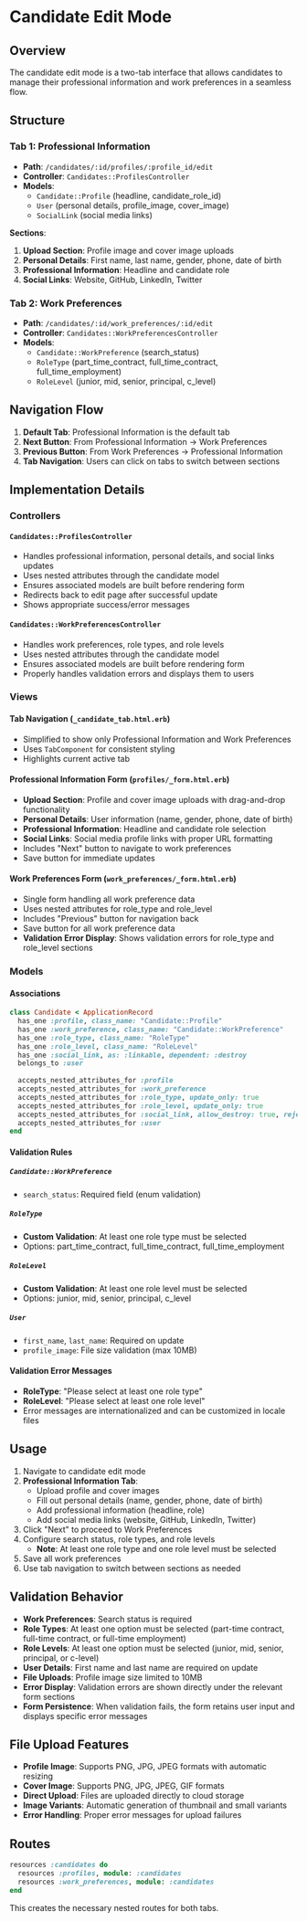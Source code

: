 # Candidate Edit Mode

## Overview

The candidate edit mode is a two-tab interface that allows candidates to manage their professional information and work preferences in a seamless flow.

## Structure

### Tab 1: Professional Information
- **Path**: `/candidates/:id/profiles/:profile_id/edit`
- **Controller**: `Candidates::ProfilesController`
- **Models**: 
  - `Candidate::Profile` (headline, candidate_role_id)
  - `User` (personal details, profile_image, cover_image)
  - `SocialLink` (social media links)

**Sections**:
1. **Upload Section**: Profile image and cover image uploads
2. **Personal Details**: First name, last name, gender, phone, date of birth
3. **Professional Information**: Headline and candidate role
4. **Social Links**: Website, GitHub, LinkedIn, Twitter

### Tab 2: Work Preferences
- **Path**: `/candidates/:id/work_preferences/:id/edit`
- **Controller**: `Candidates::WorkPreferencesController`
- **Models**: 
  - `Candidate::WorkPreference` (search_status)
  - `RoleType` (part_time_contract, full_time_contract, full_time_employment)
  - `RoleLevel` (junior, mid, senior, principal, c_level)

## Navigation Flow

1. **Default Tab**: Professional Information is the default tab
2. **Next Button**: From Professional Information → Work Preferences
3. **Previous Button**: From Work Preferences → Professional Information
4. **Tab Navigation**: Users can click on tabs to switch between sections

## Implementation Details

### Controllers

#### `Candidates::ProfilesController`
- Handles professional information, personal details, and social links updates
- Uses nested attributes through the candidate model
- Ensures associated models are built before rendering form
- Redirects back to edit page after successful update
- Shows appropriate success/error messages

#### `Candidates::WorkPreferencesController`
- Handles work preferences, role types, and role levels
- Uses nested attributes through the candidate model
- Ensures associated models are built before rendering form
- Properly handles validation errors and displays them to users

### Views

#### Tab Navigation (`_candidate_tab.html.erb`)
- Simplified to show only Professional Information and Work Preferences
- Uses `TabComponent` for consistent styling
- Highlights current active tab

#### Professional Information Form (`profiles/_form.html.erb`)
- **Upload Section**: Profile and cover image uploads with drag-and-drop functionality
- **Personal Details**: User information (name, gender, phone, date of birth)
- **Professional Information**: Headline and candidate role selection
- **Social Links**: Social media profile links with proper URL formatting
- Includes "Next" button to navigate to work preferences
- Save button for immediate updates

#### Work Preferences Form (`work_preferences/_form.html.erb`)
- Single form handling all work preference data
- Uses nested attributes for role_type and role_level
- Includes "Previous" button for navigation back
- Save button for all work preference data
- **Validation Error Display**: Shows validation errors for role_type and role_level sections

### Models

#### Associations
```ruby
class Candidate < ApplicationRecord
  has_one :profile, class_name: "Candidate::Profile"
  has_one :work_preference, class_name: "Candidate::WorkPreference"
  has_one :role_type, class_name: "RoleType"
  has_one :role_level, class_name: "RoleLevel"
  has_one :social_link, as: :linkable, dependent: :destroy
  belongs_to :user
  
  accepts_nested_attributes_for :profile
  accepts_nested_attributes_for :work_preference
  accepts_nested_attributes_for :role_type, update_only: true
  accepts_nested_attributes_for :role_level, update_only: true
  accepts_nested_attributes_for :social_link, allow_destroy: true, reject_if: :all_blank
  accepts_nested_attributes_for :user
end
```

#### Validation Rules

##### `Candidate::WorkPreference`
- `search_status`: Required field (enum validation)

##### `RoleType`
- **Custom Validation**: At least one role type must be selected
- Options: part_time_contract, full_time_contract, full_time_employment

##### `RoleLevel`
- **Custom Validation**: At least one role level must be selected
- Options: junior, mid, senior, principal, c_level

##### `User`
- `first_name`, `last_name`: Required on update
- `profile_image`: File size validation (max 10MB)

#### Validation Error Messages
- **RoleType**: "Please select at least one role type"
- **RoleLevel**: "Please select at least one role level"
- Error messages are internationalized and can be customized in locale files

## Usage

1. Navigate to candidate edit mode
2. **Professional Information Tab**:
   - Upload profile and cover images
   - Fill out personal details (name, gender, phone, date of birth)
   - Add professional information (headline, role)
   - Add social media links (website, GitHub, LinkedIn, Twitter)
3. Click "Next" to proceed to Work Preferences
4. Configure search status, role types, and role levels
   - **Note**: At least one role type and one role level must be selected
5. Save all work preferences
6. Use tab navigation to switch between sections as needed

## Validation Behavior

- **Work Preferences**: Search status is required
- **Role Types**: At least one option must be selected (part-time contract, full-time contract, or full-time employment)
- **Role Levels**: At least one option must be selected (junior, mid, senior, principal, or c-level)
- **User Details**: First name and last name are required on update
- **File Uploads**: Profile image size limited to 10MB
- **Error Display**: Validation errors are shown directly under the relevant form sections
- **Form Persistence**: When validation fails, the form retains user input and displays specific error messages

## File Upload Features

- **Profile Image**: Supports PNG, JPG, JPEG formats with automatic resizing
- **Cover Image**: Supports PNG, JPG, JPEG, GIF formats
- **Direct Upload**: Files are uploaded directly to cloud storage
- **Image Variants**: Automatic generation of thumbnail and small variants
- **Error Handling**: Proper error messages for upload failures

## Routes

```ruby
resources :candidates do
  resources :profiles, module: :candidates
  resources :work_preferences, module: :candidates
end
```

This creates the necessary nested routes for both tabs. 